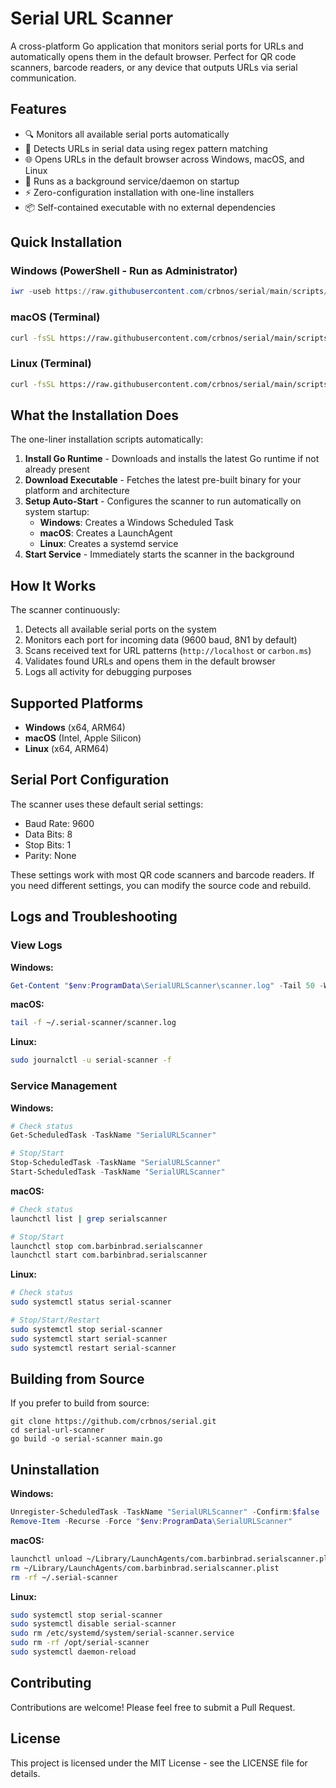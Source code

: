 # Serial URL Scanner

A cross-platform Go application that monitors serial ports for URLs and automatically opens them in the default browser. Perfect for QR code scanners, barcode readers, or any device that outputs URLs via serial communication.

## Features

- 🔍 Monitors all available serial ports automatically
- 🔗 Detects URLs in serial data using regex pattern matching
- 🌐 Opens URLs in the default browser across Windows, macOS, and Linux
- 🚀 Runs as a background service/daemon on startup
- ⚡ Zero-configuration installation with one-line installers
- 📦 Self-contained executable with no external dependencies

## Quick Installation

### Windows (PowerShell - Run as Administrator)

```powershell
iwr -useb https://raw.githubusercontent.com/crbnos/serial/main/scripts/install-windows.ps1 | iex
```

### macOS (Terminal)

```bash
curl -fsSL https://raw.githubusercontent.com/crbnos/serial/main/scripts/install-mac.sh | bash
```

### Linux (Terminal)

```bash
curl -fsSL https://raw.githubusercontent.com/crbnos/serial/main/scripts/install-linux.sh | sudo bash
```

## What the Installation Does

The one-liner installation scripts automatically:

1. **Install Go Runtime** - Downloads and installs the latest Go runtime if not already present
2. **Download Executable** - Fetches the latest pre-built binary for your platform and architecture
3. **Setup Auto-Start** - Configures the scanner to run automatically on system startup:
   - **Windows**: Creates a Windows Scheduled Task
   - **macOS**: Creates a LaunchAgent
   - **Linux**: Creates a systemd service
4. **Start Service** - Immediately starts the scanner in the background

## How It Works

The scanner continuously:

1. Detects all available serial ports on the system
2. Monitors each port for incoming data (9600 baud, 8N1 by default)
3. Scans received text for URL patterns (`http://localhost` or `carbon.ms`)
4. Validates found URLs and opens them in the default browser
5. Logs all activity for debugging purposes

## Supported Platforms

- **Windows** (x64, ARM64)
- **macOS** (Intel, Apple Silicon)
- **Linux** (x64, ARM64)

## Serial Port Configuration

The scanner uses these default serial settings:

- Baud Rate: 9600
- Data Bits: 8
- Stop Bits: 1
- Parity: None

These settings work with most QR code scanners and barcode readers. If you need different settings, you can modify the source code and rebuild.

## Logs and Troubleshooting

### View Logs

**Windows:**

```powershell
Get-Content "$env:ProgramData\SerialURLScanner\scanner.log" -Tail 50 -Wait
```

**macOS:**

```bash
tail -f ~/.serial-scanner/scanner.log
```

**Linux:**

```bash
sudo journalctl -u serial-scanner -f
```

### Service Management

**Windows:**

```powershell
# Check status
Get-ScheduledTask -TaskName "SerialURLScanner"

# Stop/Start
Stop-ScheduledTask -TaskName "SerialURLScanner"
Start-ScheduledTask -TaskName "SerialURLScanner"
```

**macOS:**

```bash
# Check status
launchctl list | grep serialscanner

# Stop/Start
launchctl stop com.barbinbrad.serialscanner
launchctl start com.barbinbrad.serialscanner
```

**Linux:**

```bash
# Check status
sudo systemctl status serial-scanner

# Stop/Start/Restart
sudo systemctl stop serial-scanner
sudo systemctl start serial-scanner
sudo systemctl restart serial-scanner
```

## Building from Source

If you prefer to build from source:

```bashcrbnos/serial
git clone https://github.com/crbnos/serial.git
cd serial-url-scanner
go build -o serial-scanner main.go
```

## Uninstallation

**Windows:**

```powershell
Unregister-ScheduledTask -TaskName "SerialURLScanner" -Confirm:$false
Remove-Item -Recurse -Force "$env:ProgramData\SerialURLScanner"
```

**macOS:**

```bash
launchctl unload ~/Library/LaunchAgents/com.barbinbrad.serialscanner.plist
rm ~/Library/LaunchAgents/com.barbinbrad.serialscanner.plist
rm -rf ~/.serial-scanner
```

**Linux:**

```bash
sudo systemctl stop serial-scanner
sudo systemctl disable serial-scanner
sudo rm /etc/systemd/system/serial-scanner.service
sudo rm -rf /opt/serial-scanner
sudo systemctl daemon-reload
```

## Contributing

Contributions are welcome! Please feel free to submit a Pull Request.

## License

This project is licensed under the MIT License - see the LICENSE file for details.
